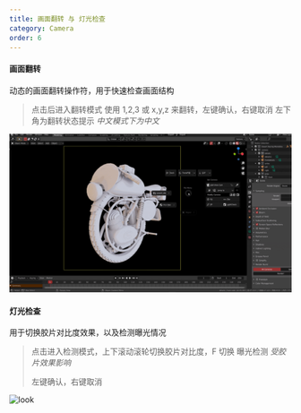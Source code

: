```yaml
---
title: 画面翻转 与 灯光检查
category: Camera
order: 6
---
```


#### 画面翻转

动态的画面翻转操作符，用于快速检查画面结构

> 点击后进入翻转模式
> 使用 1,2,3 或 x,y,z 来翻转，左键确认，右键取消
> 左下角为翻转状态提示 *中文模式下为中文*

![flip](../../uploads/flip.gif)


#### 灯光检查

用于切换胶片对比度效果，以及检测曝光情况

> 点击进入检测模式，上下滚动滚轮切换胶片对比度，F 切换 曝光检测 *受胶片效果影响*
>
> 左键确认，右键取消

![look](../../uploads/look.gif)